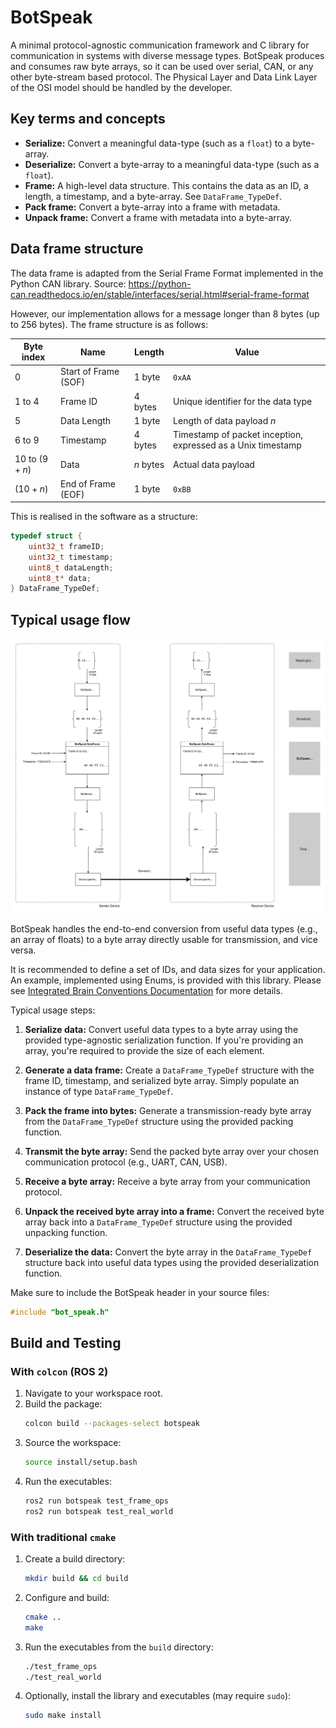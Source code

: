 # BotSpeak

A minimal protocol-agnostic communication framework and C library for communication in systems with diverse message types. BotSpeak produces and consumes raw byte arrays, so it can be used over serial, CAN, or any other byte-stream based protocol. The Physical Layer and Data Link Layer of the OSI model should be handled by the developer.

## Key terms and concepts
*   **Serialize:** Convert a meaningful data-type (such as a `float`) to a byte-array.
*   **Deserialize:** Convert a byte-array to a meaningful data-type (such as a `float`).
*   **Frame:** A high-level data structure. This contains the data as an ID, a length, a timestamp, and a byte-array. See `DataFrame_TypeDef`.
*   **Pack frame:** Convert a byte-array into a frame with metadata.
*   **Unpack frame:** Convert a frame with metadata into a byte-array.

## Data frame structure
The data frame is adapted from the Serial Frame Format implemented in the Python CAN library. Source: https://python-can.readthedocs.io/en/stable/interfaces/serial.html#serial-frame-format

However, our implementation allows for a message longer than 8 bytes (up to 256 bytes). The frame structure is as follows:

| Byte index | Name | Length | Value |
| --- | --- | --- | --- |
| $0$ | Start of Frame (SOF) | 1 byte | `0xAA` |
| $1$ to $4$ | Frame ID | 4 bytes | Unique identifier for the data type |
| $5$ | Data Length | 1 byte | Length of data payload $n$ |
| $6$ to $9$ | Timestamp | 4 bytes | Timestamp of packet inception, expressed as a Unix timestamp |
| $10$ to $(9+n)$ | Data | $n$ bytes | Actual data payload |
| $(10 + n)$ | End of Frame (EOF) | 1 byte | `0xBB` |

This is realised in the software as a structure:

```c
typedef struct {
    uint32_t frameID;
    uint32_t timestamp;
    uint8_t dataLength;
    uint8_t* data;
} DataFrame_TypeDef;
```

## Typical usage flow

![usage-flow](docs/usage-flow.drawio.svg)

BotSpeak handles the end-to-end conversion from useful data types (e.g., an array of floats) to a byte array directly usable for transmission, and vice versa.

It is recommended to define a set of IDs, and data sizes for your application. An example, implemented using Enums, is provided with this library. Please see [Integrated Brain Conventions Documentation](docs/int-brain-conventions.md) for more details.

Typical usage steps:

1. **Serialize data:** Convert useful data types to a byte array using the provided type-agnostic serialization function. If you're providing an array, you're required to provide the size of each element.

1. **Generate a data frame:** Create a `DataFrame_TypeDef` structure with the frame ID, timestamp, and serialized byte array. Simply populate an instance of type `DataFrame_TypeDef`.

1. **Pack the frame into bytes:** Generate a transmission-ready byte array from the `DataFrame_TypeDef` structure using the provided packing function.

1. **Transmit the byte array:** Send the packed byte array over your chosen communication protocol (e.g., UART, CAN, USB).

1. **Receive a byte array:** Receive a byte array from your communication protocol.

1. **Unpack the received byte array into a frame:** Convert the received byte array back into a `DataFrame_TypeDef` structure using the provided unpacking function.

1. **Deserialize the data:** Convert the byte array in the `DataFrame_TypeDef` structure back into useful data types using the provided deserialization function.

Make sure to include the BotSpeak header in your source files:

```c
#include "bot_speak.h"
```

## Build and Testing

### With `colcon` (ROS 2)
1. Navigate to your workspace root.
2. Build the package:
   ```bash
   colcon build --packages-select botspeak
   ```
3. Source the workspace:
   ```bash
   source install/setup.bash
   ```
4. Run the executables:
   ```bash
   ros2 run botspeak test_frame_ops
   ros2 run botspeak test_real_world
   ```

### With traditional `cmake`
1. Create a build directory:
   ```bash
   mkdir build && cd build
   ```
2. Configure and build:
   ```bash
   cmake ..
   make
   ```
3. Run the executables from the `build` directory:
   ```bash
   ./test_frame_ops
   ./test_real_world
   ```
4. Optionally, install the library and executables (may require `sudo`):
   ```bash
   sudo make install
   ```